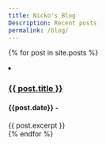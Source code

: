 ```yaml
---
title: Nicko's Blog
Description: Recent posts
permalink: /blog/
---
```

{% for post in site.posts %}
      <li>
      <h3><a href="{{ post.url }}">{{ post.title }}</a></h3>
      <h4>{{post.date}} -</h4>
      {{ post.excerpt }}
    </li>
{% endfor %}
